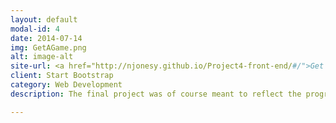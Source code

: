 ```yaml
---
layout: default
modal-id: 4
date: 2014-07-14
img: GetAGame.png
alt: image-alt
site-url: <a href="http://njonesy.github.io/Project4-front-end/#/">Get A Game</a>
client: Start Bootstrap
category: Web Development
description: The final project was of course meant to reflect the progress made thrugh the course and I wanted to showcase my new skillset. I believe I did so through this Node/Angluar JS app, bringing a longstanding idea to life.

---
```

